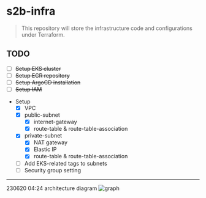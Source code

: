 # s2b-infra

> This repository will store the infrastructure code and configurations under Terraform.

## TODO

- [ ] ~~Setup EKS cluster~~
- [ ] ~~Setup ECR repository~~
- [ ] ~~Setup ArgoCD installation~~
- [ ] ~~Setup IAM~~
- Setup
    - [x] VPC
    - [x] public-subnet
        - [x] internet-gateway
        - [x] route-table & route-table-association
    - [x] private-subnet
        - [x] NAT gateway
        - [x] Elastic IP
        - [x] route-table & route-table-association
    - [ ] Add EKS-related tags to subnets
    - [ ] Security group setting

---

230620 04:24 architecture diagram
![graph](https://github.com/Smile2Buy/s2b-infra/assets/28827932/6d6c1787-289f-4bf3-a888-79bdf9dabfce)
